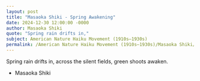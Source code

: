 ```yaml
---
layout: post
title: "Masaoka Shiki - Spring Awakening"
date: 2024-12-30 12:00:00 -0000
author: Masaoka Shiki
quote: "Spring rain drifts in,"
subject: American Nature Haiku Movement (1910s–1930s)
permalink: /American Nature Haiku Movement (1910s–1930s)/Masaoka Shiki/Masaoka Shiki - Spring Awakening
---
```


Spring rain drifts in,
across the silent fields, 
green shoots awaken.

- Masaoka Shiki
